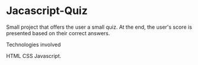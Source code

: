 # Jacascript-Quiz

Small project that offers the user a small quiz. At the end, the user's score is presented based on their correct answers.

Technologies involved

HTML
CSS
Javascript.
